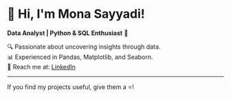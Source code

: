 # 👋 Hi, I'm Mona Sayyadi!
**Data Analyst | Python & SQL Enthusiast** 🚀  

🔍 Passionate about uncovering insights through data.  
📊 Experienced in Pandas, Matplotlib, and Seaborn.  
📩 Reach me at: [LinkedIn](https://www.linkedin.com/in/mona-sayyadi)  

---
If you find my projects useful, give them a ⭐!
